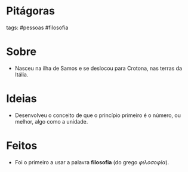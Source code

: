 # Pitágoras
tags: #pessoas #filosofia 
# Sobre
- Nasceu na ilha de Samos e se deslocou para Crotona, nas terras da Itália.
# Ideias
- Desenvolveu o conceito de que o princípio primeiro é o número, ou melhor, algo como a unidade.
# Feitos
- Foi o primeiro a usar a palavra **filosofia** (do grego *φιλοσοφία*).